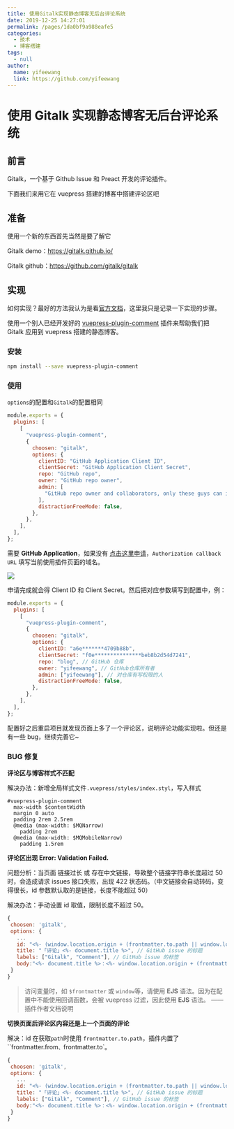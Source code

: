 ```yaml
---
title: 使用Gitalk实现静态博客无后台评论系统
date: 2019-12-25 14:27:01
permalink: /pages/1da0bf9a988eafe5
categories:
  - 技术
  - 博客搭建
tags:
  - null
author:
  name: yifeewang
  link: https://github.com/yifeewang
---
```


# 使用 Gitalk 实现静态博客无后台评论系统

## 前言

Gitalk，一个基于 Github Issue 和 Preact 开发的评论插件。

下面我们来用它在 vuepress 搭建的博客中搭建评论区吧

<!-- more -->

## 准备

使用一个新的东西首先当然是要了解它

Gitalk demo：<https://gitalk.github.io/>

Gitalk github：<https://github.com/gitalk/gitalk>

## 实现

如何实现？最好的方法我认为是看[官方文档](https://github.com/gitalk/gitalk/blob/master/readme-cn.md)，这里我只是记录一下实现的步骤。

使用一个别人已经开发好的 [vuepress-plugin-comment](https://github.com/dongyuanxin/vuepress-plugin-comment) 插件来帮助我们把 Gitalk 应用到 vuepress 搭建的静态博客。

### 安装

```sh
npm install --save vuepress-plugin-comment
```

### 使用

`options`的配置和`Gitalk`的配置相同

```js
module.exports = {
  plugins: [
    [
      "vuepress-plugin-comment",
      {
        choosen: "gitalk",
        options: {
          clientID: "GitHub Application Client ID",
          clientSecret: "GitHub Application Client Secret",
          repo: "GitHub repo",
          owner: "GitHub repo owner",
          admin: [
            "GitHub repo owner and collaborators, only these guys can initialize github issues",
          ],
          distractionFreeMode: false,
        },
      },
    ],
  ],
};
```

需要 **GitHub Application**，如果没有 [点击这里申请](https://github.com/settings/applications/new)，`Authorization callback URL` 填写当前使用插件页面的域名。

![](https://raw.githubusercontent.com/yifeewang/image_store/master/blog/QQ%E6%88%AA%E5%9B%BE20191220124134.jpg)

申请完成就会得 Client ID 和 Client Secret。然后把对应参数填写到配置中，例：

```js
module.exports = {
  plugins: [
    [
      "vuepress-plugin-comment",
      {
        choosen: "gitalk",
        options: {
          clientID: "a6e*******4709b88b",
          clientSecret: "f0e***************beb8b2d54d7241",
          repo: "blog", // GitHub 仓库
          owner: "yifeewang", // GitHub仓库所有者
          admin: ["yifeewang"], // 对仓库有写权限的人
          distractionFreeMode: false,
        },
      },
    ],
  ],
};
```

配置好之后重启项目就发现页面上多了一个评论区，说明评论功能实现啦。但还是有一些 bug，继续完善它~

### BUG 修复

**评论区与博客样式不匹配**

解决办法：新增全局样式文件`.vuepress/styles/index.styl`，写入样式

```stylus
#vuepress-plugin-comment
  max-width $contentWidth
  margin 0 auto
  padding 2rem 2.5rem
  @media (max-width: $MQNarrow)
    padding 2rem
  @media (max-width: $MQMobileNarrow)
    padding 1.5rem
```

**评论区出现 Error: Validation Failed.**

问题分析：当页面 链接过长 或 存在中文链接，导致整个链接字符串长度超过 50 时，会造成请求 issues 接口失败，出现 422 状态码。（中文链接会自动转码，变得很长，id 参数默认取的是链接，长度不能超过 50）

解决办法：手动设置 id 取值，限制长度不超过 50。

```js
{
 choosen: 'gitalk',
 options: {
   ...
   id: "<%- (window.location.origin + (frontmatter.to.path || window.location.pathname)).slice(-50) %>", //  页面的唯一标识,长度不能超过50
   title: "「评论」<%- document.title %>", // GitHub issue 的标题
   labels: ["Gitalk", "Comment"], // GitHub issue 的标签
   body:"<%- document.title %>：<%- window.location.origin + (frontmatter.to.path || window.location.pathname) %>" // GitHub issue 的内容
 }
}
```

> 访问变量时，如 `$frontmatter` 或 `window`等，请使用 **EJS** 语法。因为在配置中不能使用回调函数，会被 vuepress 过滤，因此使用 **EJS** 语法。 ——插件作者文档说明

**切换页面后评论区内容还是上一个页面的评论**

解决：id 在获取`path`时使用 `frontmatter.to.path`，插件内置了 ``frontmatter.from`、`frontmatter.to`。

```js
{
 choosen: 'gitalk',
 options: {
   ...
   id: "<%- (window.location.origin + (frontmatter.to.path || window.location.pathname)).slice(-50) %>", //  页面的唯一标识,长度不能超过50
   title: "「评论」<%- document.title %>", // GitHub issue 的标题
   labels: ["Gitalk", "Comment"], // GitHub issue 的标签
   body:"<%- document.title %>：<%- window.location.origin + (frontmatter.to.path || window.location.pathname) %>" // GitHub issue 的内容
 }
}
```

 
 <comment/> 
 